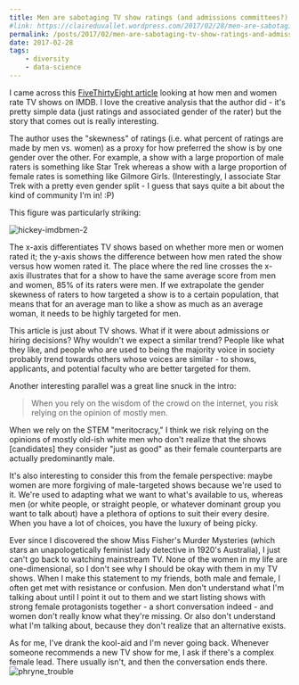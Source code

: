 ```yaml
---
title: Men are sabotaging TV show ratings (and admissions committees?)
#link: https://claireduvallet.wordpress.com/2017/02/28/men-are-sabotaging-tv-show-ratings-and-admissions-committees/
permalink: /posts/2017/02/men-are-sabotaging-tv-show-ratings-and-admissions-committees
date: 2017-02-28
tags:
    - diversity
    - data-science
---
```



I came across this [FiveThirtyEight article](https://fivethirtyeight.com/features/men-are-sabotaging-the-online-reviews-of-tv-shows-aimed-at-women/) looking at how men and women rate TV shows on IMDB. I love the creative analysis that the author did - it's pretty simple data (just ratings and associated gender of the rater) but the story that comes out is really interesting.

The author uses the "skewness" of ratings (i.e. what percent of ratings are made by men vs. women) as a proxy for how preferred the show is by one gender over the other. For example, a show with a large proportion of male raters is something like Star Trek whereas a show with a large proportion of female rates is something like Gilmore Girls. (Interestingly, I associate Star Trek with a pretty even gender split - I guess that says quite a bit about the kind of community I'm in! :P)  

This figure was particularly striking:

![hickey-imdbmen-2](https://claireduvallet.files.wordpress.com/2017/02/hickey-imdbmen-2.png)

The x-axis differentiates TV shows based on whether more men or women rated it; the y-axis shows the difference between how men rated the show versus how women rated it. The place where the red line crosses the x-axis illustrates that for a show to have the same average score from men and women, 85% of its raters were men. If we extrapolate the gender skewness of raters to how targeted a show is to a certain population, that means that for an average man to like a show as much as an average woman, it needs to be highly targeted for men.

This article is just about TV shows. What if it were about admissions or hiring decisions? Why wouldn't we expect a similar trend? People like what they like, and people who are used to being the majority voice in society probably trend towards others whose voices are similar - to shows, applicants, and potential faculty who are better targeted for them.

Another interesting parallel was a great line snuck in the intro:

> When you rely on the wisdom of the crowd on the internet, you risk relying on the opinion of mostly men.

When we rely on the STEM "meritocracy," I think we risk relying on the opinions of mostly old-ish white men who don't realize that the shows [candidates] they consider "just as good" as their female counterparts are actually predominantly male.

It's also interesting to consider this from the female perspective: maybe women are more forgiving of male-targeted shows because we're used to it. We're used to adapting what we want to what's available to us, whereas men (or white people, or straight people, or whatever dominant group you want to talk about) have a plethora of options to suit their every desire. When you have a lot of choices, you have the luxury of being picky.

Ever since I discovered the show Miss Fisher's Murder Mysteries (which stars an unapologetically feminist lady detective in 1920's Australia), I just can't go back to watching mainstream TV. None of the women in my life are one-dimensional, so I don't see why I should be okay with them in my TV shows. When I make this statement to my friends, both male and female, I often get met with resistance or confusion. Men don't understand what I'm talking about until I point it out to them and we start listing shows with strong female protagonists together - a short conversation indeed - and women don't really know what they're missing. Or also don't understand what I'm talking about, because they don't realize that an alternative exists.

As for me, I've drank the kool-aid and I'm never going back. Whenever someone recommends a new TV show for me, I ask if there's a complex female lead. There usually isn't, and then the conversation ends there. ![phryne_trouble](https://claireduvallet.files.wordpress.com/2017/02/phryne_trouble.gif)
